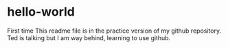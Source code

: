 # hello-world
First time
This readme file is in the practice version of my github repository.
Ted is talking but I am way behind, learning to use github.
